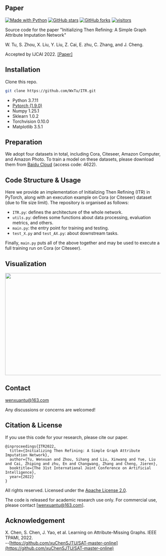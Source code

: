 [python-img]: https://img.shields.io/github/languages/top/WxTu/ITR?color=lightgrey
[stars-img]: https://img.shields.io/github/stars/WxTu/ITR?color=yellow
[stars-url]: https://github.com/WxTu/ITR/stargazers
[fork-img]: https://img.shields.io/github/forks/WxTu/ITR?color=lightblue&label=fork
[fork-url]: https://github.com/WxTu/ITR/network/members
[visitors-img]: https://visitor-badge.glitch.me/badge?page_id=WxTu/ITR
[adgc-url]: https://github.com/WxTu/ITR


## Paper
[![Made with Python][python-img]][adgc-url]
[![GitHub stars][stars-img]][stars-url]
[![GitHub forks][fork-img]][fork-url]
[![visitors][visitors-img]][adgc-url]

Source code for the paper "Initializing Then Refining: A Simple Graph Attribute Imputation Network"<br>

W. Tu, S. Zhou, X. Liu, Y. Liu, Z. Cai, E. zhu, C. Zhang, and J. Cheng.<br>

Accepted by IJCAI 2022. [[Paper]](https://github.com/WxTu/ITR/blob/master/ITR-final.pdf) <br>



## Installation

Clone this repo.
```bash
git clone https://github.com/WxTu/ITR.git
```

* Python 3.7.11
* [Pytorch (1.9.0)](https://pytorch.org/)
* Numpy 1.25.1
* Sklearn 1.0.2
* Torchvision 0.10.0
* Matplotlib 3.5.1


## Preparation

We adopt four datasets in total, including Cora, Citeseer, Amazon Computer, and Amazon Photo. To train a model on these datasets, please download them from [Baidu Cloud](https://pan.baidu.com/s/1ykIPGLXLMtMqtgpXOq3_sQ) (access code: 4622).

## Code Structure & Usage

Here we provide an implementation of Initializing Then Refining (ITR) in PyTorch, along with an execution example on Cora (or Citeseer) dataset (due to file size limit). The repository is organised as follows:

- `ITR.py`: defines the architecture of the whole network.
- `utils.py`: defines some functions about data processing, evaluation metrics, and others.
- `main.py`: the entry point for training and testing.
- `test_X.py` and `test_AX.py`: about downstream tasks.

Finally, `main.py` puts all of the above together and may be used to execute a full training run on Cora (or Citeseer).

<span id="jump2"></span>

## Visualization
<div align=center><img width="800" height="330" src="./figure/1.jpg"/></div>

## Contact
[wenxuantu@163.com](wenxuantu@163.com)

Any discussions or concerns are welcomed!

## Citation & License
If you use this code for your research, please cite our paper.
```
@inproceedings{ITR2022,
  title={Initializing Then Refining: A Simple Graph Attribute Imputation Network},
  author={Tu, Wenxuan and Zhou, Sihang and Liu, Xinwang and Yue, Liu and Cai, Zhiping and zhu, En and Changwang, Zhang and Cheng, Jieren},
  booktitle={The 31st International Joint Conference on Artificial Intelligence},
  year={2022}
}
```

All rights reserved.
Licensed under the [Apache License 2.0](http://www.apache.org/licenses/LICENSE-2.0). 

The code is released for academic research use only. For commercial use, please contact [wenxuantu@163.com].

## Acknowledgement

X. Chen, S. Chen, J. Yao, et al. Learning on Attribute-Missing Graphs. IEEE TPAMI, 2022.<br/> 
--[https://github.com/xuChenSJTU/SAT-master-online](https://github.com/xuChenSJTU/SAT-master-online)
